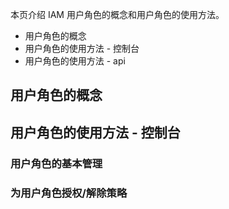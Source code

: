 本页介绍 IAM 用户角色的概念和用户角色的使用方法。

- 用户角色的概念
- 用户角色的使用方法 - 控制台
- 用户角色的使用方法 - api

## 用户角色的概念




## 用户角色的使用方法 - 控制台

### 用户角色的基本管理

### 为用户角色授权/解除策略
